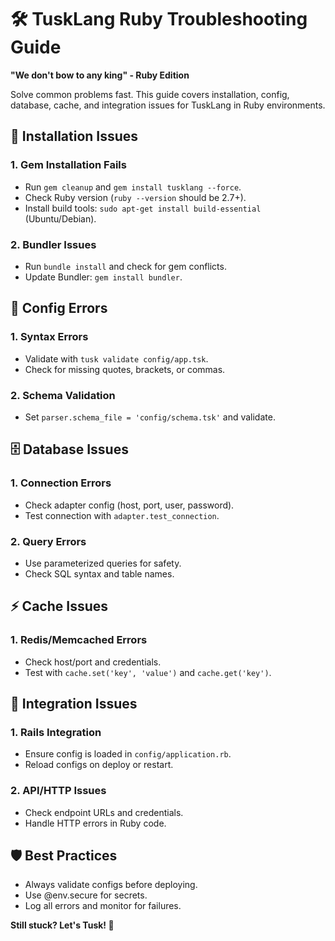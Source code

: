 # 🛠️ TuskLang Ruby Troubleshooting Guide

**"We don't bow to any king" - Ruby Edition**

Solve common problems fast. This guide covers installation, config, database, cache, and integration issues for TuskLang in Ruby environments.

## 🚦 Installation Issues

### 1. Gem Installation Fails
- Run `gem cleanup` and `gem install tusklang --force`.
- Check Ruby version (`ruby --version` should be 2.7+).
- Install build tools: `sudo apt-get install build-essential` (Ubuntu/Debian).

### 2. Bundler Issues
- Run `bundle install` and check for gem conflicts.
- Update Bundler: `gem install bundler`.

## 📝 Config Errors

### 1. Syntax Errors
- Validate with `tusk validate config/app.tsk`.
- Check for missing quotes, brackets, or commas.

### 2. Schema Validation
- Set `parser.schema_file = 'config/schema.tsk'` and validate.

## 🗄️ Database Issues

### 1. Connection Errors
- Check adapter config (host, port, user, password).
- Test connection with `adapter.test_connection`.

### 2. Query Errors
- Use parameterized queries for safety.
- Check SQL syntax and table names.

## ⚡ Cache Issues

### 1. Redis/Memcached Errors
- Check host/port and credentials.
- Test with `cache.set('key', 'value')` and `cache.get('key')`.

## 🔗 Integration Issues

### 1. Rails Integration
- Ensure config is loaded in `config/application.rb`.
- Reload configs on deploy or restart.

### 2. API/HTTP Issues
- Check endpoint URLs and credentials.
- Handle HTTP errors in Ruby code.

## 🛡️ Best Practices
- Always validate configs before deploying.
- Use @env.secure for secrets.
- Log all errors and monitor for failures.

**Still stuck? Let's Tusk! 🚀** 
